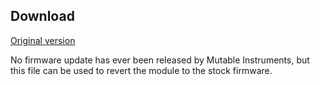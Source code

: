 ## Download

[Original version](downloads/edges_1.0.wav)

No firmware update has ever been released by Mutable Instruments, but this file can be used to revert the module to the stock firmware.